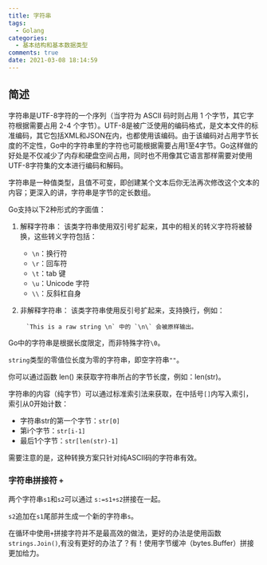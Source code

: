 ```yaml
---
title: 字符串
tags:
  - Golang
categories:
  - 基本结构和基本数据类型
comments: true
date: 2021-03-08 18:14:59
---
```



## 简述

字符串是UTF-8字符的一个序列（当字符为 ASCII 码时则占用 1 个字节，其它字符根据需要占用 2-4 个字节）。UTF-8是被广泛使用的编码格式，是文本文件的标准编码，其它包括XML和JSON在内，也都使用该编码。由于该编码对占用字节长度的不定性，Go中的字符串里的字符也可能根据需要占用1至4字节。Go这样做的好处是不仅减少了内存和硬盘空间占用，同时也不用像其它语言那样需要对使用UTF-8字符集的文本进行编码和解码。

字符串是一种值类型，且值不可变，即创建某个文本后你无法再次修改这个文本的内容；更深入的讲，字符串是字节的定长数组。

Go支持以下2种形式的字面值：

1. 解释字符串：
该类字符串使用双引号扩起来，其中的相关的转义字符将被替换，这些转义字符包括：
    - `\n`：换行符
    - `\r`：回车符
    - `\t`：tab 键
    - `\u`：Unicode 字符
    - `\\`：反斜杠自身

2. 非解释字符串：
该类字符串使用反引号扩起来，支持换行，例如：
```
     `This is a raw string \n` 中的 `\n\` 会被原样输出。
```

Go中的字符串是根据长度限定，而非特殊字符`\0`。

`string`类型的零值位长度为零的字符串，即空字符串`""`。

你可以通过函数 len() 来获取字符串所占的字节长度，例如：len(str)。

字符串的内容（纯字节）可以通过标准索引法来获取，在中括号`[]`内写入索引，索引从0开始计数：

- 字符串str的第一个字节：`str[0]`
- 第i个字节：`str[i-1]`
- 最后1个字节：`str[len(str)-1]`

需要注意的是，这种转换方案只针对纯ASCII码的字符串有效。

### 字符串拼接符 `+`

两个字符串`s1`和`s2`可以通过 `s:=s1+s2`拼接在一起。

`s2`追加在`s1`尾部并生成一个新的字符串`s`。

在循环中使用`+`拼接字符并不是最高效的做法，更好的办法是使用函数`strings.Join()`,有没有更好的办法了？有！使用字节缓冲（bytes.Buffer）拼接更加给力。
